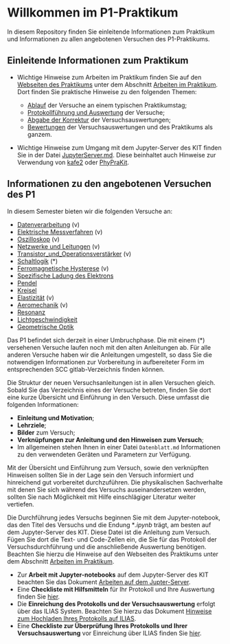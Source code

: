 # Willkommen im P1-Praktikum

In diesem Repository finden Sie einleitende Informationen zum Praktikum und Informationen zu allen angebotenen Versuchen des P1-Praktikums. 

## Einleitende Informationen zum Praktikum

- Wichtige Hinweise zum Arbeiten im Praktikum finden Sie auf den [Webseiten des Praktikums](https://labs.physik.kit.edu/prakt-klass-physik.php) unter dem Abschnitt [Arbeiten im Praktikum](https://labs.physik.kit.edu/412.php). Dort finden Sie praktische Hinweise zu den folgenden Themen:
  - [Ablauf](https://labs.physik.kit.edu/412.php?tab=%5B419%5D#tabpanel-419) der Versuche an einem typischen Praktikumstag;
  - [Protokollführung und Auswertung](https://labs.physik.kit.edu/412.php?tab=%5B423%5D#tabpanel-423) der Versuche;
  - [Abgabe der Korrektur](https://labs.physik.kit.edu/412.php?tab=%5B427%5D#tabpanel-427) der Versuchsauswertungen;
  - [Bewertungen](https://labs.physik.kit.edu/412.php?tab=%5B428%5D#tabpanel-428) der Versuchsauswertungen und des Praktikums als ganzem.

- Wichtige Hinweise zum Umgang mit dem Jupyter-Server des KIT finden Sie in der Datei [JupyterServer.md](https://gitlab.kit.edu/kit/etp-lehre/p1-praktikum/students/-/blob/main/doc/JupyterServer.md). Diese beinhaltet auch Hinweise zur Verwendung von [kafe2](https://gitlab.kit.edu/kit/etp-lehre/p1-praktikum/students/-/blob/main/doc/kafe2.md) oder [PhyPraKit](https://gitlab.kit.edu/kit/etp-lehre/p1-praktikum/students/-/blob/main/doc/PhyPraKit.md). 

## Informationen zu den angebotenen Versuchen des P1

In diesem Semester bieten wir die folgenden Versuche an: 

- [Datenverarbeitung](https://gitlab.kit.edu/kit/etp-lehre/p1-praktikum/students/-/tree/main/Datenverarbeitung) (v)
- [Elektrische Messverfahren](https://gitlab.kit.edu/kit/etp-lehre/p1-praktikum/students/-/tree/main/Elektrische_Messverfahren) (v)
- [Oszilloskop](https://gitlab.kit.edu/kit/etp-lehre/p1-praktikum/students/-/tree/main/Oszilloskop) (v)
- [Netzwerke und Leitungen](https://gitlab.kit.edu/kit/etp-lehre/p1-praktikum/students/-/tree/main/Netzwerke_und_Leitungen) (v)
- [Transistor_und_Operationsverstärker](https://gitlab.kit.edu/kit/etp-lehre/p1-praktikum/students/-/tree/main/Transistor_und_Operationsverstaerker) (v)
- [Schaltlogik](https://gitlab.kit.edu/kit/etp-lehre/p1-praktikum/students/-/tree/main/Schaltlogik) (*)
- [Ferromagnetische Hysterese](https://gitlab.kit.edu/kit/etp-lehre/p1-praktikum/students/-/tree/main/Ferromagnetische_Hysterese) (v)
- [Spezifische Ladung des Elektrons](https://gitlab.kit.edu/kit/etp-lehre/p1-praktikum/students/-/tree/main/Spezifische_Ladung_des_Elektrons)
- [Pendel](https://gitlab.kit.edu/kit/etp-lehre/p1-praktikum/students/-/tree/main/Pendel)
- [Kreisel](https://gitlab.kit.edu/kit/etp-lehre/p1-praktikum/students/-/tree/main/Kreisel)
- [Elastizität](https://gitlab.kit.edu/kit/etp-lehre/p1-praktikum/students/-/tree/main/Elastizitaet) (v)
- [Aeromechanik](https://gitlab.kit.edu/kit/etp-lehre/p1-praktikum/students/-/tree/main/Aeromechanik) (v)
- [Resonanz](https://gitlab.kit.edu/kit/etp-lehre/p1-praktikum/students/-/tree/main/Resonanz)
- [Lichtgeschwindigkeit](https://gitlab.kit.edu/kit/etp-lehre/p1-praktikum/students/-/tree/main/Lichtgeschwindigkeit)
- [Geometrische Optik](https://gitlab.kit.edu/kit/etp-lehre/p1-praktikum/students/-/tree/main/Geometrische_Optik)

Das P1 befindet sich derzeit in einer Umbruchphase. Die mit einem (*) versehenen Versuche laufen noch mit den alten Anleitungen ab. Für alle anderen Versuche haben wir die Anleitungen umgestellt, so dass Sie die notwendigen Informationen zur Vorbereitung in aufbereiteter Form im entsprechenden SCC gitlab-Verzeichnis finden können. 

Die Struktur der neuen Versuchsanleitungen ist in allen Versuchen gleich. Sobald Sie das Verzeichnis eines der Versuche betreten, finden Sie dort eine kurze Übersicht und Einführung in den Versuch. Diese umfasst die folgenden Informationen:

- **Einleitung und Motivation**;
- **Lehrziele**;
- **Bilder** zum Versuch; 
- **Verknüpfungen zur Anleitung und den Hinweisen zum Versuch**;
- Im allgemeinen stehen Ihnen in einer Datei `Datenblatt.md` Informationen zu den verwendeten Geräten und Parametern zur Verfügung.

Mit der Übersicht und Einführung zum Versuch, sowie den verknüpften Hinweisen sollten Sie in der Lage sein den Versuch informiert und hinreichend gut vorbereitet durchzuführen. Die physikalischen Sachverhalte mit denen Sie sich während des Versuchs auseinandersetzen werden, sollten Sie nach Möglichkeit mit Hilfe einschlägiger Literatur weiter vertiefen. 

Die Durchführung jedes Versuchs beginnen Sie mit dem Jupyter-notebook, das den Titel des Versuchs und die Endung **.ipynb* trägt, am besten auf dem Jupyter-Server des KIT. Diese Datei ist die Anleitung zum Versuch. Fügen Sie dort die Text- und Code-Zellen ein, die Sie für das Protokoll der Versuchsdurchführung und die anschließende Auswertung benötigen. Beachten Sie hierzu die Hinweise auf den Webseiten des Praktikums unter dem Abschnitt [Arbeiten im Praktikum](https://labs.physik.kit.edu/412.php).

- Zur **Arbeit mit Jupyter-notebooks** auf dem Jupyter-Server des KIT beachten Sie das Dokument [Arbeiten auf dem Jupter-Server](https://gitlab.kit.edu/kit/etp-lehre/p1-praktikum/students/-/blob/main/doc/JupyterServer.md). 
- Eine **Checkliste mit Hilfsmitteln** für Ihr Protokoll und Ihre Auswertung finden Sie [hier](https://gitlab.kit.edu/kit/etp-lehre/p1-praktikum/students/-/blob/main/doc/ChecklisteProtokoll.md). 
- Die **Einreichung des Protokolls und der Versuchsauswertung** erfolgt über das ILIAS System. Beachten Sie hierzu das Dokument [Hinweise zum Hochladen Ihres Protokolls auf ILIAS](https://gitlab.kit.edu/kit/etp-lehre/p1-praktikum/students/-/blob/main/doc/UploadILIAS.md). 
- Eine **Checkliste zur Überprüfung Ihres Protokolls und Ihrer Versuchsauswertung** vor Einreichung über ILIAS finden Sie [hier](https://gitlab.kit.edu/kit/etp-lehre/p1-praktikum/students/-/blob/main/doc/ChecklisteProtokoll.md).

